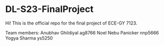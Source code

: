# DL-S23-FinalProject
Hi! 
This is the official repo for the final project of ECE-GY 7123.

Team members:
Anubhav Ghildiyal   ag8766
Noel Nebu Panicker  nnp5666
Yogya Sharma        ys5250

